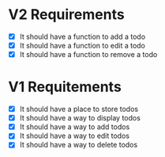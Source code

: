 # V2 Requirements
- [X] It should have a function to add a todo
- [X] It should have a function to edit a todo
- [X] It should have a function to remove a todo

# V1 Requitements
- [X] It should have a place to store todos
- [X] It should have a way to display todos
- [X] It should have a way to add todos
- [X] It should have a way to edit todos
- [X] It should have a way to delete todos